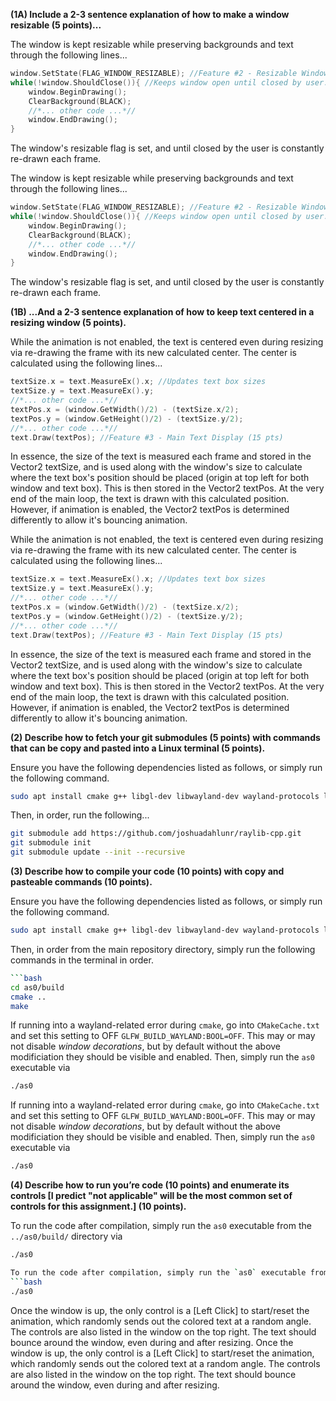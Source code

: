 **(1A) Include a 2-3 sentence explanation of how to make a window resizable (5 points)...**

The window is kept resizable while preserving backgrounds and text through the following lines...
```c++
window.SetState(FLAG_WINDOW_RESIZABLE); //Feature #2 - Resizable Window (5 pts)
while(!window.ShouldClose()){ //Keeps window open until closed by user. 
    window.BeginDrawing();
    ClearBackground(BLACK);
    //*... other code ...*//
    window.EndDrawing();
}
```
The window's resizable flag is set, and until closed by the user is constantly re-drawn each frame.

The window is kept resizable while preserving backgrounds and text through the following lines...
```c++
window.SetState(FLAG_WINDOW_RESIZABLE); //Feature #2 - Resizable Window (5 pts)
while(!window.ShouldClose()){ //Keeps window open until closed by user. 
    window.BeginDrawing();
    ClearBackground(BLACK);
    //*... other code ...*//
    window.EndDrawing();
}
```
The window's resizable flag is set, and until closed by the user is constantly re-drawn each frame.

**(1B) ...And a 2-3 sentence explanation of how to keep text centered in a resizing window (5 points).**

While the animation is not enabled, the text is centered even during resizing via re-drawing the frame with its new calculated center.
The center is calculated using the following lines...
```c++
textSize.x = text.MeasureEx().x; //Updates text box sizes
textSize.y = text.MeasureEx().y;
//*... other code ...*//
textPos.x = (window.GetWidth()/2) - (textSize.x/2);
textPos.y = (window.GetHeight()/2) - (textSize.y/2);
//*... other code ...*//
text.Draw(textPos); //Feature #3 - Main Text Display (15 pts)
```
In essence, the size of the text is measured each frame and stored in the Vector2 textSize, and is used along with the window's size
to calculate where the text box's position should be placed (origin at top left for both window and text box). This is then stored in
the Vector2 textPos. At the very end of the main loop, the text is drawn with this calculated position. However, if animation is enabled,
the Vector2 textPos is determined differently to allow it's bouncing animation.

While the animation is not enabled, the text is centered even during resizing via re-drawing the frame with its new calculated center.
The center is calculated using the following lines...
```c++
textSize.x = text.MeasureEx().x; //Updates text box sizes
textSize.y = text.MeasureEx().y;
//*... other code ...*//
textPos.x = (window.GetWidth()/2) - (textSize.x/2);
textPos.y = (window.GetHeight()/2) - (textSize.y/2);
//*... other code ...*//
text.Draw(textPos); //Feature #3 - Main Text Display (15 pts)
```
In essence, the size of the text is measured each frame and stored in the Vector2 textSize, and is used along with the window's size
to calculate where the text box's position should be placed (origin at top left for both window and text box). This is then stored in
the Vector2 textPos. At the very end of the main loop, the text is drawn with this calculated position. However, if animation is enabled,
the Vector2 textPos is determined differently to allow it's bouncing animation.

**(2) Describe how to fetch your git submodules (5 points) with commands that can be copy and pasted into a Linux terminal (5 points).**

Ensure you have the following dependencies listed as follows, or simply run the following command.
```bash
sudo apt install cmake g++ libgl-dev libwayland-dev wayland-protocols libxrandr-dev pkg-config libxkbcommon-dev libxinerama-dev libxcursor-dev libxi-dev mesa-utils build-essential cmake xorg-dev
```
Then, in order, run the following... 
```bash
git submodule add https://github.com/joshuadahlunr/raylib-cpp.git
git submodule init
git submodule update --init --recursive
```



**(3) Describe how to compile your code (10 points) with copy and pasteable commands (10 points).**


Ensure you have the following dependencies listed as follows, or simply run the following command.
```bash
sudo apt install cmake g++ libgl-dev libwayland-dev wayland-protocols libxrandr-dev pkg-config libxkbcommon-dev libxinerama-dev libxcursor-dev libxi-dev mesa-utils build-essential cmake xorg-dev
```
Then, in order from the main repository directory, simply run the following commands in the terminal in order.
```bash
```bash
cd as0/build
cmake ..
make
```
If running into a wayland-related error during `cmake`, go into `CMakeCache.txt` and set this setting to OFF `GLFW_BUILD_WAYLAND:BOOL=OFF`. 
This may or may not disable *window decorations*, but by default without the above modificiation they should be visible and enabled.
Then, simply run the `as0` executable via 
```bash
./as0
```
If running into a wayland-related error during `cmake`, go into `CMakeCache.txt` and set this setting to OFF `GLFW_BUILD_WAYLAND:BOOL=OFF`. 
This may or may not disable *window decorations*, but by default without the above modificiation they should be visible and enabled.
Then, simply run the `as0` executable via 
```bash
./as0
```

**(4) Describe how to run you’re code (10 points) and enumerate its controls [I predict "not applicable" will be the most common set of controls for this assignment.] (10 points).**

To run the code after compilation, simply run the `as0` executable from the `../as0/build/` directory via
```bash
./as0

To run the code after compilation, simply run the `as0` executable from the `../as0/build/` directory via
```bash
./as0
```
Once the window is up, the only control is a [Left Click] to start/reset the animation, which randomly sends out the colored text at a random angle.
The controls are also listed in the window on the top right. The text should bounce around the window, even during and after resizing.
Once the window is up, the only control is a [Left Click] to start/reset the animation, which randomly sends out the colored text at a random angle.
The controls are also listed in the window on the top right. The text should bounce around the window, even during and after resizing.